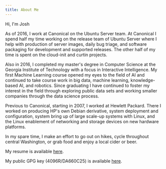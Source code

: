 ```yaml
---
title: About Me
---
```


Hi, I'm Josh

As of 2016, I work at Canonical on the Ubuntu Server team. At Canonical I spend half my time working on the release team of Ubuntu Server where I help with production of server images, daily bug triage, and software packaging for development and supported releases. The other half of my time is spent on the cloud-init and curtin projects.

Also in 2016, I completed my master's degree in Computer Science at the Georgia Institute of Technology with a focus in Interactive Intelligence. My first Machine Learning course opened my eyes to the field of AI and continued to take course work in big data, machine learning, knowledge-based AI, and robotics. Since graduating I have continued to foster my interest in the field through exploring public data sets and working smaller companies through the data science process.

Previous to Canonical, starting in 2007, I worked at Hewlett Packard. There I worked on producing HP's own Debian derivative, system deployment and configuration, system bring up of large scale-up systems with Linux, and the Linux enablement of networking and storage devices on new hardware platforms.

In my spare time, I make an effort to go out on hikes, cycle throughout central Washington, or grab food and enjoy a local cider or beer.

My resume is available [here](/resume.pdf).

My public GPG key (4096R/DA660C25) is available [here](/public_gpg.txt).
